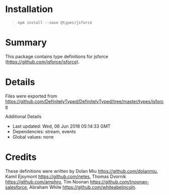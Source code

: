 # Installation
> `npm install --save @types/jsforce`

# Summary
This package contains type definitions for jsforce (https://github.com/jsforce/jsforce).

# Details
Files were exported from https://github.com/DefinitelyTyped/DefinitelyTyped/tree/master/types/jsforce

Additional Details
 * Last updated: Wed, 06 Jun 2018 05:14:33 GMT
 * Dependencies: stream, events
 * Global values: none

# Credits
These definitions were written by Dolan Miu <https://github.com/dolanmiu>, Kamil Ejsymont <https://github.com/netes>, Thomas Dvornik <https://github.com/amphro>, Tim Noonan <https://github.com/tnoonan-salesforce>, Abraham White <https://github.com/whiteabelincoln>.
